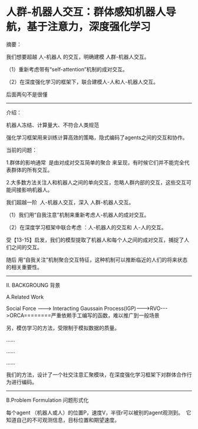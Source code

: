 # 人群-机器人交互：群体感知机器人导航，基于注意力，深度强化学习

摘要：

我们想要超越 人-机器人 的交互，明确建模 人群-机器人交互。

（1）重新考虑带有“self-attention”机制的成对交互。

（2）在深度强化学习的框架下，联合建模人-人和人-机器人交互。

后面两句不是很懂

---

介绍：

机器人冻结、计算量大、不符合人类规范

强化学习框架用来训练计算高效的策略，隐式编码了agents之间的交互和协作。

当前的问题：

1.群体的影响通常  是由对成对交互简单的聚合 来呈现，有时候它们并不能完全代表群体的所有交互。

2.大多数方法关注人和机器人之间的单向交互，忽略人群内部的交互，这些交互可能间接影响机器人。

我们超越一阶  人-机器人交互，深入 人群-机器人交互。

（1）我们用“自我注意”机制来重新考虑人-机器人的成对交互。

（2）在深度学习框架中联合考虑 ：人-机器人的交互和 人-人的交互。

受【13-15】启发，我们的模型提取了机器人和每个人之间的成对交互，捕捉了人们之间的交互。

随后 用“自我关注”机制聚合交互特征，这种机制可以推断临近的人们的将来状态的相关重要性。

---

II. BACKGROUNG 背景

A.Related Work

Social Force ---> Interacting Gaussain Process(IGP)--->RVO--->ORCA========严重依赖手工编写的函数，难以推广到一般场景

另，模仿学习的方法，受限制于模拟数据的质量。

……

……

……

我们的方法，设计了一个社交注意汇聚模块，在深度强化学习框架下对群体合作行为进行编码。

---

B.Problem Formulation 问题形式化

每个agent （机器人或人）的位置P，速度V，半径r可以被别的agent观测到。  它知道自己的不可观测信息，目标位置和期望速度。
